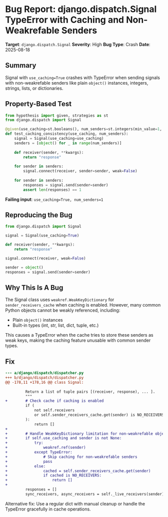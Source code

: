 # Bug Report: django.dispatch.Signal TypeError with Caching and Non-Weakrefable Senders

**Target**: `django.dispatch.Signal`
**Severity**: High
**Bug Type**: Crash
**Date**: 2025-08-18

## Summary

Signal with `use_caching=True` crashes with TypeError when sending signals with non-weakrefable senders like plain `object()` instances, integers, strings, lists, or dictionaries.

## Property-Based Test

```python
from hypothesis import given, strategies as st
from django.dispatch import Signal

@given(use_caching=st.booleans(), num_senders=st.integers(min_value=1, max_value=5))
def test_caching_consistency(use_caching, num_senders):
    signal = Signal(use_caching=use_caching)
    senders = [object() for _ in range(num_senders)]
    
    def receiver(sender, **kwargs):
        return "response"
    
    for sender in senders:
        signal.connect(receiver, sender=sender, weak=False)
    
    for sender in senders:
        responses = signal.send(sender=sender)
        assert len(responses) == 1
```

**Failing input**: `use_caching=True, num_senders=1`

## Reproducing the Bug

```python
from django.dispatch import Signal

signal = Signal(use_caching=True)

def receiver(sender, **kwargs):
    return "response"

signal.connect(receiver, weak=False)

sender = object()
responses = signal.send(sender=sender)
```

## Why This Is A Bug

The Signal class uses `weakref.WeakKeyDictionary` for `sender_receivers_cache` when caching is enabled. However, many common Python objects cannot be weakly referenced, including:
- Plain `object()` instances  
- Built-in types (int, str, list, dict, tuple, etc.)

This causes a TypeError when the cache tries to store these senders as weak keys, making the caching feature unusable with common sender types.

## Fix

```diff
--- a/django/dispatch/dispatcher.py
+++ b/django/dispatch/dispatcher.py
@@ -178,11 +178,16 @@ class Signal:
 
         Return a list of tuple pairs [(receiver, response), ... ].
         """
+        # Check cache if caching is enabled
         if (
             not self.receivers
             or self.sender_receivers_cache.get(sender) is NO_RECEIVERS
         ):
             return []
+        
+        # Handle WeakKeyDictionary limitation for non-weakrefable objects
+        if self.use_caching and sender is not None:
+            try:
+                weakref.ref(sender)
+            except TypeError:
+                # Skip caching for non-weakrefable senders
+                pass
+            else:
+                cached = self.sender_receivers_cache.get(sender)
+                if cached is NO_RECEIVERS:
+                    return []
+        
         responses = []
         sync_receivers, async_receivers = self._live_receivers(sender)
```

Alternative fix: Use a regular dict with manual cleanup or handle the TypeError gracefully in cache operations.